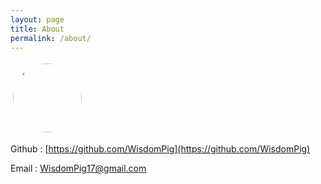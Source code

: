 ```yaml
---
layout: page
title: About
permalink: /about/
---
```


<img src="http://wisdompig.github.io/frend/images/avatar.png" width="110" height="110" style="border-radius: 50%;border: 4px solid rgba(255, 255, 255, .6);">

Github : [https://github.com/WisdomPig](https://github.com/WisdomPig)

Email  : [WisdomPig17@gmail.com](mailto:WisdomPig17@gmail.com)
